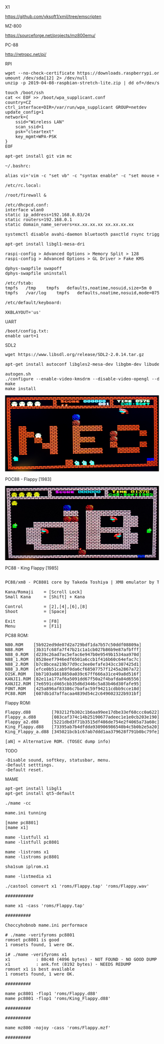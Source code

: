 
X1

https://github.com/yksoft1/xmil/tree/emscripten

MZ-800

https://sourceforge.net/projects/mz800emu/

PC-88

http://retropc.net/pi/

RPI
<pre>
wget --no-check-certificate https://downloads.raspberrypi.org/raspbian_lite/images/raspbian_lite-2019-04-09/2019-04-08-raspbian-stretch-lite.zip
umount /dev/sda[12] 2> /dev/null
unzip -p 2019-04-08-raspbian-stretch-lite.zip | dd of=/dev/sda bs=4M

touch /boot/ssh
cat << EOF >> /boot/wpa_supplicant.conf
country=CZ
ctrl_interface=DIR=/var/run/wpa_supplicant GROUP=netdev
update_config=1
network={
	ssid="Wireless LAN"
	scan_ssid=1
	psk="cleartext"
	key_mgmt=WPA-PSK
}
EOF

apt-get install git vim mc

~/.bashrc:

alias vi='vim -c "set vb" -c "syntax enable" -c "set mouse ="'

/etc/rc.local:

/root/firewall &

/etc/dhcpcd.conf:
interface wlan0
static ip_address=192.168.0.83/24
static routers=192.168.0.1
static domain_name_servers=xx.xx.xx.xx xx.xx.xx.xx

systemctl disable avahi-daemon bluetooth paxctld rsync triggerhappy dphys-swapfile apt-daily apt-daily.timer apt-daily-upgrade apt-daily-upgrade.timer

apt-get install libgl1-mesa-dri

raspi-config > Advanced Options > Memory Split > 128
raspi-config > Advanced Options > GL Driver > Fake KMS

dphys-swapfile swapoff
dphys-swapfile uninstall

/etc/fstab:
tmpfs	/tmp	tmpfs	defaults,noatime,nosuid,size=5m	0	0
tmpfs	/var/log	tmpfs	defaults,noatime,nosuid,mode=0755,size=5m	0	0

/etc/default/keyboard:

XKBLAYOUT='us'
</pre>

UART

<pre>
/boot/config.txt:
enable_uart=1
</pre>

SDL2

<pre>
wget https://www.libsdl.org/release/SDL2-2.0.14.tar.gz

apt-get install autoconf libgles2-mesa-dev libgbm-dev libudev-dev libasound2-dev liblzma-dev

autogen.sh
./configure --enable-video-kmsdrm --disable-video-opengl --disable-video-x11 --disable-video-rpi
make
make install
</pre>

![PC88](https://github.com/kyomahooin/Flappy/raw/master/Flappy_PC88.png "Flappy")

POC88 - Flappy [1983]

![PC88](https://github.com/kyomahooin/Flappy/raw/master/King_Flappy_PC88.png "King Flappy")

PC88 - King Flappy [1985]

<pre>

PC88/xm8 - PC8801 core by Takeda Toshiya | XM8 emulator by Tanaka Yasushi(PI).

Kana/Romaji    = [Scroll Lock]
Small Kana     = [Shift] + Kana

Control        = [2],[4],[6],[8]
Shoot          = [Space]

Exit           = [F8]
Menu           = [F11]
</pre>

PC88 ROM:

<pre>
N80.ROM    [5b922ed9de07d2a729bdf1da7b57c50ddf08809a]
N88.ROM    [3b31fc68fa7f47b21c1a1cb027b86b9e87afbfff]
N88_0.ROM  [d239c26ad7ac5efac6e947b0e9549b1534aa970d]
N88_1.ROM  [8528eef7946edf6501a6ccb1f416b60c64efac7c]
N88_2.ROM  [b7c8bcea219b77d9cc3ee0efafe343cc307425d1]
N88_3.ROM  [efce0b51cab9f0da6cf68507757f1245a2867a72]
DISK.ROM   [bb7103a0818850a039c67ff666a31ce49a8d516f]
KANJI1.ROM [82e11a177af6a5091dd67f50a2f4bafda84d6556]
KANJI2.ROM [7e6591cd465cbb35d6d3446c5a83b46d30fafe95]
FONT.ROM   [425a896af83386c7bafac59f94211cdbb9cce18d]
PC88.ROM   [607db1d7affacaa4839d54c2c649602322b931bf]
</pre>

Flappy ROM:

<pre>
Flappy.d88        [703212fb302c1b6aa99ee17dbe33ef68ccc0a622]
Flappy_a.d88      [083caf374c14b25190677adeec1e1e0cb203e190]
Flappy_a2.d88     [5221dbd3f71b3515df486de754e2f4065a73a60c]
King_Flappy.d88   [73395ab7b4dfdda930906986540b4c5b0b2e5a20]
King_Flappy_a.d88 [345021bcb1c67ab7ddd1aa379628f791b0bc79fe]

[aN] = Alternative ROM. (TOSEC dump info)
</pre>

TODO

<pre>
-Disable sound, softkey, statusbar, menu.
-Default setttings.
-Default reset.
</pre>

MAME

<pre>
apt-get install libgl1
apt-get install qt5-default

./mame -cc

mame.ini tunning

[mame pc8801]
[mame x1]

mame -listfull x1
mame -listfull pc8801

mame -listroms x1
mame -listroms pc8801

sha1sum iplrom.x1

mame -listmedia x1

./castool convert x1 'roms/Flappy.tap' 'roms/Flappy.wav'

###########

mame x1 -cass 'roms/Flappy.tap'

##########

Choccyhobnob mame.ini performace

# ./mame -verifyroms pc8801
romset pc8801 is good
1 romsets found, 1 were OK.

i# ./mame -verifyroms x1
x1          : 80c48 (4096 bytes) - NOT FOUND - NO GOOD DUMP KNOWN
x1          : ank.fnt (8192 bytes) - NEEDS REDUMP
romset x1 is best available
1 romsets found, 1 were OK.

##########

mame pc8801 -flop1 'roms/Flappy.d88'
mame pc8801 -flop1 'roms/King_Flappy.d88'

##########

##########

mame mz800 -nojoy -cass 'roms/Flappy.mzf'

##########
</pre>
